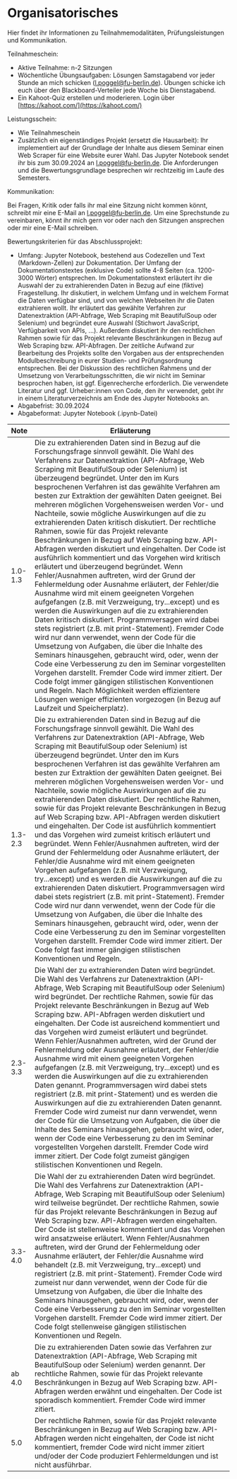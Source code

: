 # Organisatorisches

Hier findet ihr Informationen zu Teilnahmemodalitäten, Prüfungsleistungen und Kommunikation.

Teilnahmeschein:

* Aktive Teilnahme: n-2 Sitzungen 
* Wöchentliche Übungsaufgaben: Lösungen Samstagabend vor jeder Stunde an mich schicken (l.poggel@fu-berlin.de). Übungen schicke ich euch über den Blackboard-Verteiler jede Woche bis Dienstagabend.
* Ein Kahoot-Quiz erstellen und moderieren. Login über [https://kahoot.com/](https://kahoot.com/)

Leistungsschein:

* Wie Teilnahmeschein
* Zusätzlich ein eigenständiges Projekt (ersetzt die Hausarbeit): Ihr implementiert auf der Grundlage der Inhalte aus diesem Seminar einen Web Scraper für eine Website eurer Wahl. Das Jupyter Notebook sendet ihr bis zum 30.09.2024 an l.poggel@fu-berlin.de. Die Anforderungen und die Bewertungsgrundlage besprechen wir rechtzeitig im Laufe des Semesters.

Kommunikation:

Bei Fragen, Kritik oder falls ihr mal eine Sitzung nicht kommen könnt, schreibt mir eine E-Mail an l.poggel@fu-berlin.de. Um eine Sprechstunde zu vereinbaren, könnt ihr mich gern vor oder nach den Sitzungen ansprechen oder mir eine E-Mail schreiben.

Bewertungskriterien für das Abschlussprojekt:

* Umfang: Jupyter Notebook, bestehend aus Codezellen und Text (Markdown-Zellen) zur Dokumentation. Der Umfang der Dokumentationstextes (exklusive Code) sollte 4-8 Seiten (ca. 1200-3000 Wörter) entsprechen. Im Dokumentationstext erläutert ihr die Auswahl der zu extrahierenden Daten in Bezug auf eine (fiktive) Fragestellung. Ihr diskutiert, in welchem Umfang und in welchem Format die Daten verfügbar sind, und von welchen Webseiten ihr die Daten extrahieren wollt. Ihr erläutert das gewählte Verfahren zur Datenextraktion (API-Abfrage, Web Scraping mit BeautifulSoup oder Selenium) und begründet eure Auswahl (Stichwort JavaScript, Verfügbarkeit von APIs, ...). Außerdem diskutiert ihr den rechtlichen Rahmen sowie für das Projekt relevante Beschränkungen in Bezug auf Web Scraping bzw. API-Abfragen. Der zeitliche Aufwand zur Bearbeitung des Projekts sollte den Vorgaben aus der entsprechenden Modulbeschreibung in eurer Studien- und Prüfungsordnung entsprechen. Bei der Diskussion des rechtlichen Rahmens und der Umsetzung von Verarbeitungsschritten, die wir nicht im Seminar besprochen haben, ist ggf. Eigenrecherche erforderlich. Die verwendete Literatur und ggf. Urheber:innen von Code, den ihr verwendet, gebt ihr in einem Literaturverzeichnis am Ende des Jupyter Notebooks an. 
* Abgabefrist: 30.09.2024
* Abgabeformat: Jupyter Notebook (.ipynb-Datei)


| Note    | Erläuterung                                                                                                                                                                                                                                                                                                                                                                                                                                                                                                                                                                                                                                                                                                                                                                                                                                                                                                                                                                                                                                                                                                                                                                                                                                                                                                                                                                                                                                                                                                                                                                                                        |
|---------|--------------------------------------------------------------------------------------------------------------------------------------------------------------------------------------------------------------------------------------------------------------------------------------------------------------------------------------------------------------------------------------------------------------------------------------------------------------------------------------------------------------------------------------------------------------------------------------------------------------------------------------------------------------------------------------------------------------------------------------------------------------------------------------------------------------------------------------------------------------------------------------------------------------------------------------------------------------------------------------------------------------------------------------------------------------------------------------------------------------------------------------------------------------------------------------------------------------------------------------------------------------------------------------------------------------------------------------------------------------------------------------------------------------------------------------------------------------------------------------------------------------------------------------------------------------------------------------------------------------------|
| 1.0-1.3 | Die zu extrahierenden Daten sind in Bezug auf die Forschungsfrage sinnvoll gewählt. Die Wahl des Verfahrens zur Datenextraktion (API-Abfrage, Web Scraping mit BeautifulSoup oder Selenium) ist überzeugend begründet. Unter den im Kurs besprochenen Verfahren ist das gewählte Verfahren am besten zur Extraktion der gewählten Daten geeignet. Bei mehreren möglichen Vorgehensweisen werden Vor- und Nachteile, sowie mögliche Auswirkungen auf die zu extrahierenden Daten kritisch diskutiert. Der rechtliche Rahmen, sowie für das Projekt relevante Beschränkungen in Bezug auf Web Scraping bzw. API-Abfragen werden diskutiert und eingehalten. Der Code ist ausführlich kommentiert und das Vorgehen wird kritisch erläutert und überzeugend begründet. Wenn Fehler/Ausnahmen auftreten, wird der Grund der Fehlermeldung oder Ausnahme erläutert, der Fehler/die Ausnahme wird mit einem geeigneten Vorgehen aufgefangen (z.B. mit Verzweigung, try...except) und es werden die Auswirkungen auf die zu extrahierenden Daten kritisch diskutiert. Programmversagen wird dabei stets registriert (z.B. mit print-Statement). Fremder Code wird nur dann verwendet, wenn der Code für die Umsetzung von Aufgaben, die über die Inhalte des Seminars hinausgehen, gebraucht wird, oder, wenn der Code eine Verbesserung zu den im Seminar vorgestellten Vorgehen darstellt. Fremder Code wird immer zitiert. Der Code folgt immer gängigen stilistischen Konventionen und Regeln. Nach Möglichkeit werden effizientere Lösungen weniger effizienten vorgezogen (in Bezug auf Laufzeit und Speicherplatz). |
| 1.3-2.3 | Die zu extrahierenden Daten sind in Bezug auf die Forschungsfrage sinnvoll gewählt. Die Wahl des Verfahrens zur Datenextraktion (API-Abfrage, Web Scraping mit BeautifulSoup oder Selenium) ist überzeugend begründet. Unter den im Kurs besprochenen Verfahren ist das gewählte Verfahren am besten zur Extraktion der gewählten Daten geeignet. Bei mehreren möglichen Vorgehensweisen werden Vor- und Nachteile, sowie mögliche Auswirkungen auf die zu extrahierenden Daten diskutiert. Der rechtliche Rahmen, sowie für das Projekt relevante Beschränkungen in Bezug auf Web Scraping bzw. API-Abfragen werden diskutiert und eingehalten. Der Code ist ausführlich kommentiert und das Vorgehen wird zumeist kritisch erläutert und begründet. Wenn Fehler/Ausnahmen auftreten, wird der Grund der Fehlermeldung oder Ausnahme erläutert, der Fehler/die Ausnahme wird mit einem geeigneten Vorgehen aufgefangen (z.B. mit Verzweigung, try...except) und es werden die Auswirkungen auf die zu extrahierenden Daten diskutiert. Programmversagen wird dabei stets registriert (z.B. mit print-Statement). Fremder Code wird nur dann verwendet, wenn der Code für die Umsetzung von Aufgaben, die über die Inhalte des Seminars hinausgehen, gebraucht wird, oder, wenn der Code eine Verbesserung zu den im Seminar vorgestellten Vorgehen darstellt. Fremder Code wird immer zitiert. Der Code folgt fast immer gängigen stilistischen Konventionen und Regeln.                                                                                                                                          |
| 2.3-3.3 | Die Wahl der zu extrahierenden Daten wird begründet. Die Wahl des Verfahrens zur Datenextraktion (API-Abfrage, Web Scraping mit BeautifulSoup oder Selenium) wird begründet. Der rechtliche Rahmen, sowie für das Projekt relevante Beschränkungen in Bezug auf Web Scraping bzw. API-Abfragen werden diskutiert und eingehalten. Der Code ist ausreichend kommentiert und das Vorgehen wird zumeist erläutert und begründet. Wenn Fehler/Ausnahmen auftreten, wird der Grund der Fehlermeldung oder Ausnahme erläutert, der Fehler/die Ausnahme wird mit einem geeigneten Vorgehen aufgefangen (z.B. mit Verzweigung, try...except) und es werden die Auswirkungen auf die zu extrahierenden Daten genannt. Programmversagen wird dabei stets registriert (z.B. mit print-Statement) und es werden die Auswirkungen auf die zu extrahierenden Daten genannt. Fremder Code wird zumeist nur dann verwendet, wenn der Code für die Umsetzung von Aufgaben, die über die Inhalte des Seminars hinausgehen, gebraucht wird, oder, wenn der Code eine Verbesserung zu den im Seminar vorgestellten Vorgehen darstellt. Fremder Code wird immer zitiert. Der Code folgt zumeist gängigen stilistischen Konventionen und Regeln.                                                                                                                                                                                                                                                                                                                                                                                         |
| 3.3-4.0 | Die Wahl der zu extrahierenden Daten wird begründet. Die Wahl des Verfahrens zur Datenextraktion (API-Abfrage, Web Scraping mit BeautifulSoup oder Selenium) wird teilweise begründet. Der rechtliche Rahmen, sowie für das Projekt relevante Beschränkungen in Bezug auf Web Scraping bzw. API-Abfragen werden eingehalten. Der Code ist stellenweise kommentiert und das Vorgehen wird ansatzweise erläutert. Wenn Fehler/Ausnahmen auftreten, wird der Grund der Fehlermeldung oder Ausnahme erläutert, der Fehler/die Ausnahme wird behandelt (z.B. mit Verzweigung, try...except) und registriert (z.B. mit print-Statement). Fremder Code wird zumeist nur dann verwendet, wenn der Code für die Umsetzung von Aufgaben, die über die Inhalte des Seminars hinausgehen, gebraucht wird, oder, wenn der Code eine Verbesserung zu den im Seminar vorgestellten Vorgehen darstellt. Fremder Code wird immer zitiert. Der Code folgt stellenweise gängigen stilistischen Konventionen und Regeln.                                                                                                                                                                                                                                                                                                                                                                                                                                                                                                                                                                                                               |
| ab 4.0  | Die zu extrahierenden Daten sowie das Verfahren zur Datenextraktion (API-Abfrage, Web Scraping mit BeautifulSoup oder Selenium) werden genannt. Der rechtliche Rahmen, sowie für das Projekt relevante Beschränkungen in Bezug auf Web Scraping bzw. API-Abfragen werden erwähnt und eingehalten. Der Code ist sporadisch kommentiert. Fremder Code wird immer zitiert.                                                                                                                                                                                                                                                                                                                                                                                                                                                                                                                                                                                                                                                                                                                                                                                                                                                                                                                                                                                                                                                                                                                                                                                                                                            |
| 5.0     | Der rechtliche Rahmen, sowie für das Projekt relevante Beschränkungen in Bezug auf Web Scraping bzw. API-Abfragen werden nicht eingehalten, der Code ist nicht kommentiert, fremder Code wird nicht immer zitiert und/oder der Code produziert Fehlermeldungen und ist nicht ausführbar.                                                                                                                                                                                                                                                                                                                                                                                                                                                                                                                                                                                                                                                                                                                                                                                                                                                                                                                                                                                                                                                                                                                                                                                                                                                                                                                           |


